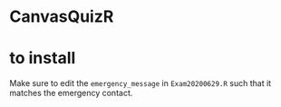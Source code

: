 # CanvasQuizR

# to install
Make sure to edit the `emergency_message` in `Exam20200629.R` such that it matches the emergency contact.

